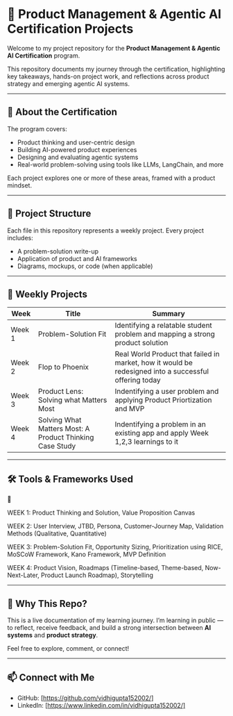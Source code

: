 # 🧠 Product Management & Agentic AI Certification Projects

Welcome to my project repository for the **Product Management & Agentic AI Certification** program.

This repository documents my journey through the certification, highlighting key takeaways, hands-on project work, and reflections across product strategy and emerging agentic AI systems.

---

## 📘 About the Certification

The program covers:
- Product thinking and user-centric design
- Building AI-powered product experiences
- Designing and evaluating agentic systems
- Real-world problem-solving using tools like LLMs, LangChain, and more

Each project explores one or more of these areas, framed with a product mindset.

---

## 📂 Project Structure

Each file in this repository represents a weekly project. Every project includes:
- A problem-solution write-up
- Application of product and AI frameworks
- Diagrams, mockups, or code (when applicable)

---

## 📅 Weekly Projects

| Week | Title | Summary |
|------|-------|---------|
| Week 1 | Problem-Solution Fit | Identifying a relatable student problem and mapping a strong product solution |
| Week 2 | Flop to Phoenix | Real World Product that failed in market, how it would be redesigned into a successful offering today|
| Week 3 | Product Lens: Solving what Matters Most | Indentifying a user problem and applying Product Priortization and MVP|
| Week 4 | Solving What Matters Most: A Product Thinking Case Study | Indentifying a problem in an existing app and apply Week 1,2,3 learnings to it|

---

## 🛠 Tools & Frameworks Used
🧩 

WEEK 1: Product Thinking and Solution, Value Proposition Canvas

WEEK 2: User Interview, JTBD, Persona, Customer-Journey Map, Validation Methods (Qualitative, Quantitative)

WEEK 3: Problem-Solution Fit, Opportunity Sizing, Prioritization using RICE, MoSCoW Framework, Kano Framework, MVP Definition

WEEK 4: Product Vision, Roadmaps (Timeline-based, Theme-based, Now-Next-Later,  Product Launch Roadmap), Storytelling


<!--
- 🔁 Lean Experimentation
- 🤖 Agentic AI, LLMs (GPT, LangChain)
- 🖌 Figma, Notion (as applicable)
-->

---

## 🌱 Why This Repo?

This is a live documentation of my learning journey. I’m learning in public — to reflect, receive feedback, and build a strong intersection between **AI systems** and **product strategy**.

Feel free to explore, comment, or connect!

---

## 📫 Connect with Me

- GitHub: [https://github.com/vidhigupta152002/]
- LinkedIn: [https://www.linkedin.com/in/vidhigupta152002/]
